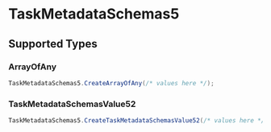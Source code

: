 # TaskMetadataSchemas5


## Supported Types

### ArrayOfAny

```csharp
TaskMetadataSchemas5.CreateArrayOfAny(/* values here */);
```

### TaskMetadataSchemasValue52

```csharp
TaskMetadataSchemas5.CreateTaskMetadataSchemasValue52(/* values here */);
```
